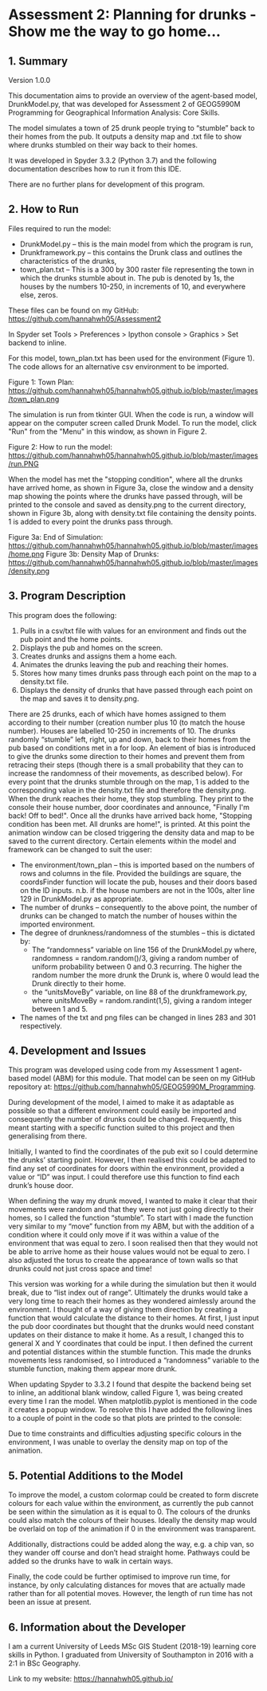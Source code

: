 # Assessment 2: Planning for drunks - Show me the way to go home...

## 1.	Summary 

Version 1.0.0

This documentation aims to provide an overview of the agent-based model, DrunkModel.py, that was developed for Assessment 2 of  GEOG5990M Programming for Geographical Information Analysis: Core Skills. 

The model simulates a town of 25 drunk people trying to “stumble” back to their homes from the pub. It outputs a density map and .txt file to show where drunks stumbled on their way back to their homes. 

It was developed in Spyder 3.3.2 (Python 3.7) and the following documentation describes how to run it from this IDE. 

There are no further plans for development of this program. 

## 2.	How to Run

Files required to run the model:
* DrunkModel.py – this is the main model from which the program is run,
* Drunkframework.py – this contains the Drunk class and outlines the characteristics of the drunks,
* town_plan.txt – This is a 300 by 300 raster file representing the town in which the drunks stumble about in. The pub is denoted by 1s, the houses by the numbers 10-250, in increments of 10, and everywhere else, zeros. 

These files can be found on my GitHub: <https://github.com/hannahwh05/Assessment2>

In Spyder set Tools > Preferences > Ipython console > Graphics > Set backend 
to inline.

For this model, town_plan.txt has been used for the environment (Figure 1). The code allows for an alternative csv environment to be imported.

Figure 1: Town Plan: <https://github.com/hannahwh05/hannahwh05.github.io/blob/master/images/town_plan.png>
      

The simulation is run from tkinter GUI. When the code is run, a window will appear on the computer screen called Drunk Model. To run the model, click "Run" from the "Menu" in this window, as shown in Figure 2.

Figure 2: How to run the model: <https://github.com/hannahwh05/hannahwh05.github.io/blob/master/images/run.PNG>
      
When the model has met the "stopping condition", where all the drunks have arrived home, as shown in Figure 3a, close the window and a density map showing the points where the drunks have passed through, will be printed to the console and saved as density.png to the current directory, shown in Figure 3b, along with density.txt file containing the density points. 1 is added to every point the drunks pass through. 

Figure 3a: End of Simulation: <https://github.com/hannahwh05/hannahwh05.github.io/blob/master/images/home.png>
Figure 3b: Density Map of Drunks: <https://github.com/hannahwh05/hannahwh05.github.io/blob/master/images/density.png>
      
## 3.	Program Description

This program does the following:
1.	Pulls in a csv/txt file with values for an environment and finds out the pub point and the home points.
2.	Displays the pub and homes on the screen.
3.	Creates drunks and assigns them a home each.
4.	Animates the drunks leaving the pub and reaching their homes.
5.	Stores how many times drunks pass through each point on the map to a density.txt file.
6.	Displays the density of drunks that have passed through each point on the map and saves it to density.png.


There are 25 drunks, each of which have homes assigned to them according to their number (creation number plus 10 (to match the house number). Houses are labelled 10-250 in increments of 10. The drunks randomly “stumble” left, right, up and down, back to their homes from the pub based on conditions met in a for loop. An element of bias is introduced to give the drunks some direction to their homes and prevent them from retracing their steps (though there is a small probability that they can to increase the randomness of their movements, as described below). For every point that the drunks stumble through on the map, 1 is added to the corresponding value in the density.txt file and therefore the density.png. When the drunk reaches their home, they stop stumbling. They print to the console their house number, door coordinates and announce, "Finally I'm back! Off to bed!". Once all the drunks have arrived back home, "Stopping condition has been met. All drunks are home!", is printed. At this point the animation window can be closed triggering the density data and map to be saved to the current directory. 
Certain elements within the model and framework can be changed to suit the user:
* The environment/town_plan – this is imported based on the numbers of rows and columns in the file. Provided the buildings are square, the coordsFinder function will locate the pub, houses and their doors based on the ID inputs. n.b. if the house numbers are not in the 100s, alter line 129 in DrunkModel.py as appropriate.
* The number of drunks – consequently to the above point, the number of drunks can be changed to match the number of houses within the imported environment.
* The degree of drunkness/randomness of the stumbles – this is dictated by:
  * The “randomness” variable on line 156 of the DrunkModel.py where, randomness = random.random()/3, giving a random number of uniform probability between 0 and 0.3 recurring. The higher the random number the more drunk the Drunk is, where 0 would lead the Drunk directly to their home. 
  * the “unitsMoveBy” variable, on line 88 of the drunkframework.py, where unitsMoveBy = random.randint(1,5), giving a random integer between 1 and 5. 
* The names of the txt and png files can be changed in lines 283 and 301 respectively.


## 4.	Development and Issues

This program was developed using code from my Assessment 1 agent-based model (ABM) for this module. That model can be seen on my GitHub repository at: <https://github.com/hannahwh05/GEOG5990M_Programming>.

During development of the model, I aimed to make it as adaptable as possible so that a different environment could easily be imported and consequently the number of drunks could be changed. Frequently, this meant starting with a specific function suited to this project and then generalising from there.  

Initially, I wanted to find the coordinates of the pub exit so I could determine the drunks’ starting point. However, I then realised this could be adapted to find any set of coordinates for doors within the environment, provided a value or “ID” was input. I could therefore use this function to find each drunk’s house door. 

When defining the way my drunk moved, I wanted to make it clear that their movements were random and that they were not just going directly to their homes, so I called the function “stumble”. To start with I made the function very similar to my “move” function from my ABM, but with the addition of a condition where it could only move if it was within a value of the environment that was equal to zero. I soon realised then that they would not be able to arrive home as their house values would not be equal to zero. I also adjusted the torus to create the appearance of town walls so that drunks could not just cross space and time! 

This version was working for a while during the simulation but then it would break, due to “list index out of range”. Ultimately the drunks would take a very long time to reach their homes as they wondered aimlessly around the environment. I thought of a way of giving them direction by creating a function that would calculate the distance to their homes. At first, I just input the pub door coordinates but thought that the drunks would need constant updates on their distance to make it home. As a result, I changed this to general X and Y coordinates that could be input. I then defined the current and potential distances within the stumble function. This made the drunks movements less randomised, so I introduced a “randomness” variable to the stumble function, making them appear more drunk. 

When updating Spyder to 3.3.2 I found that despite the backend being set to inline, an additional blank window, called Figure 1, was being created every time I ran the model. When matplotlib.pyplot is mentioned in the code it creates a popup window. To resolve this I have added the following lines to a couple of point in the code so that plots are printed to the console:
 

Due to time constraints and difficulties adjusting specific colours in the environment, I was unable to overlay the density map on top of the animation. 

## 5.	Potential Additions to the Model

To improve the model, a custom colormap could be created to form discrete colours for each value within the environment, as currently the pub cannot be seen within the simulation as it is equal to 0. The colours of the drunks could also match the colours of their houses. Ideally the density map would be overlaid on top of the animation if 0 in the environment was transparent.   

Additionally, distractions could be added along the way, e.g. a chip van, so they wander off course and don’t head straight home.  Pathways could be added so the drunks have to walk in certain ways. 

Finally, the code could be further optimised to improve run time, for instance, by only calculating distances for moves that are actually made rather than for all potential moves. However, the length of run time has not been an issue at present. 

## 6.	Information about the Developer

I am a current University of Leeds MSc GIS Student (2018-19) learning core skills in Python. I graduated from University of Southampton in 2016 with a 2:1 in BSc Geography. 

Link to my website: <https://hannahwh05.github.io/>
